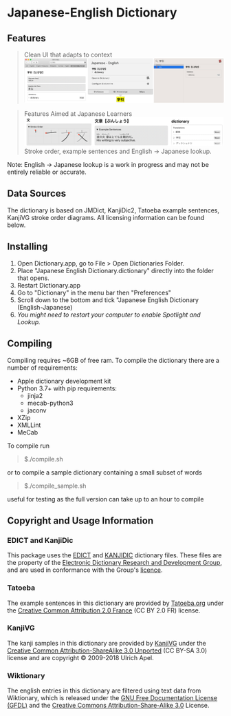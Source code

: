 # Japanese-English Dictionary

## Features
> Clean UI that adapts to context
  ![](screenshots/layouts.png)

> Features Aimed at Japanese Learners
  ![](screenshots/features.png)
  Stroke order, example sentences and English -> Japanese lookup.

Note: English -> Japanese lookup is a work in progress and may not be entirely reliable or accurate.

## Data Sources
The dictionary is based on JMDict, KanjiDic2, Tatoeba example sentences, KanjiVG stroke order diagrams. All licensing information can be found below.

## Installing
1) Open Dictionary.app, go to File > Open Dictionaries Folder.
2) Place "Japanese English Dictionary.dictionary" directly into the folder that opens.
3) Restart Dictionary.app
4) Go to "Dictionary" in the menu bar then "Preferences"
5) Scroll down to the bottom and tick "Japanese English Dictionary (English-Japanese)
6) *You might need to restart your computer to enable Spotlight and Lookup.*

## Compiling
Compiling requires ~6GB of free ram.
To compile the dictionary there are a number of requirements:
 - Apple dictionary development kit
 - Python 3.7+ with pip requirements:
    - jinja2
    - mecab-python3
    - jaconv
 - XZip
 - XMLLint
 - MeCab

To compile run
> $./compile.sh

or to compile a sample dictionary containing a small subset of words
> $./compile_sample.sh

useful for testing as the full version can take up to an hour to compile

## Copyright and Usage Information
### EDICT and KanjiDic
This package uses the [EDICT](http://www.csse.monash.edu.au/~jwb/edict.html) and [KANJIDIC](http://www.csse.monash.edu.au/~jwb/kanjidic.html) dictionary files. These files are the property of the [Electronic Dictionary Research and Development Group](http://www.edrdg.org/), and are used in conformance with the Group's [licence](http://www.edrdg.org/edrdg/licence.html).

### Tatoeba
The example sentences in this dictionary are provided by [Tatoeba.org](https://tatoeba.org/eng/downloads) under the [Creative Common Attribution 2.0 France](https://creativecommons.org/licenses/by/2.0/fr/) (CC BY 2.0 FR) license.

### KanjiVG
The kanji samples in this dictionary are provided by [KanjiVG](https://kanjivg.tagaini.net/) under the [Creative Common Attribution-ShareAlike 3.0 Unported](https://creativecommons.org/licenses/by-sa/3.0/) (CC BY-SA 3.0) license and are copyright © 2009-2018 Ulrich Apel.

### Wiktionary
The english entries in this dictionary are filtered using text data from Wiktionary, which is released under the [GNU Free Documentation License (GFDL)](https://www.wikipedia.org/wiki/Wikipedia:Copyrights) and the  [Creative Commons Attribution-Share-Alike 3.0](https://creativecommons.org/licenses/by-sa/3.0/) License.